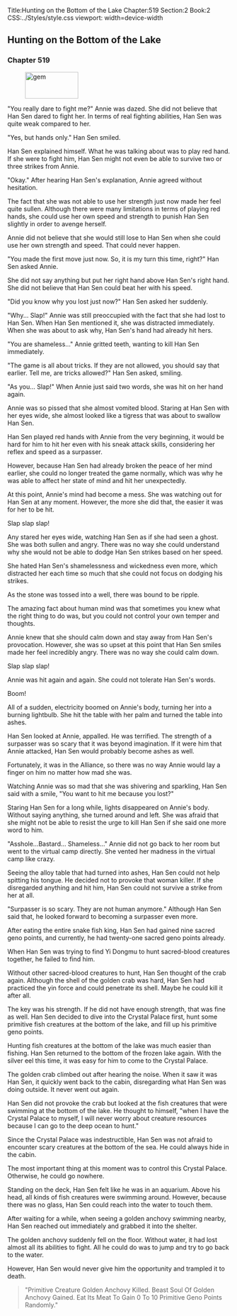 Title:Hunting on the Bottom of the Lake 
Chapter:519 
Section:2 
Book:2 
CSS:../Styles/style.css 
viewport: width=device-width
  
## Hunting on the Bottom of the Lake
### Chapter 519
  
<figure>
	<img src="../Images/gem.gif" alt="gem" id="gem" width="120" height="60" />
</figure>
  

  
"You really dare to fight me?" Annie was dazed. She did not believe that Han Sen dared to fight her. In terms of real fighting abilities, Han Sen was quite weak compared to her.

"Yes, but hands only." Han Sen smiled.

Han Sen explained himself. What he was talking about was to play red hand. If she were to fight him, Han Sen might not even be able to survive two or three strikes from Annie.

"Okay." After hearing Han Sen's explanation, Annie agreed without hesitation.

The fact that she was not able to use her strength just now made her feel quite sullen. Although there were many limitations in terms of playing red hands, she could use her own speed and strength to punish Han Sen slightly in order to avenge herself.

Annie did not believe that she would still lose to Han Sen when she could use her own strength and speed. That could never happen.

"You made the first move just now. So, it is my turn this time, right?" Han Sen asked Annie.

She did not say anything but put her right hand above Han Sen's right hand. She did not believe that Han Sen could beat her with his speed.

"Did you know why you lost just now?" Han Sen asked her suddenly.

"Why... Slap!" Annie was still preoccupied with the fact that she had lost to Han Sen. When Han Sen mentioned it, she was distracted immediately. When she was about to ask why, Han Sen's hand had already hit hers.

"You are shameless…" Annie gritted teeth, wanting to kill Han Sen immediately.

"The game is all about tricks. If they are not allowed, you should say that earlier. Tell me, are tricks allowed?" Han Sen asked, smiling.

"As you… Slap!" When Annie just said two words, she was hit on her hand again.

Annie was so pissed that she almost vomited blood. Staring at Han Sen with her eyes wide, she almost looked like a tigress that was about to swallow Han Sen.

Han Sen played red hands with Annie from the very beginning, it would be hard for him to hit her even with his sneak attack skills, considering her reflex and speed as a surpasser.

However, because Han Sen had already broken the peace of her mind earlier, she could no longer treated the game normally, which was why he was able to affect her state of mind and hit her unexpectedly.

At this point, Annie's mind had become a mess. She was watching out for Han Sen at any moment. However, the more she did that, the easier it was for her to be hit.

Slap slap slap!

Any stared her eyes wide, watching Han Sen as if she had seen a ghost. She was both sullen and angry. There was no way she could understand why she would not be able to dodge Han Sen strikes based on her speed.

She hated Han Sen's shamelessness and wickedness even more, which distracted her each time so much that she could not focus on dodging his strikes.

As the stone was tossed into a well, there was bound to be ripple.

The amazing fact about human mind was that sometimes you knew what the right thing to do was, but you could not control your own temper and thoughts.

Annie knew that she should calm down and stay away from Han Sen's provocation. However, she was so upset at this point that Han Sen smiles made her feel incredibly angry. There was no way she could calm down.

Slap slap slap!

Annie was hit again and again. She could not tolerate Han Sen's words.

Boom!

All of a sudden, electricity boomed on Annie's body, turning her into a burning lightbulb. She hit the table with her palm and turned the table into ashes.

Han Sen looked at Annie, appalled. He was terrified. The strength of a surpasser was so scary that it was beyond imagination. If it were him that Annie attacked, Han Sen would probably become ashes as well.

Fortunately, it was in the Alliance, so there was no way Annie would lay a finger on him no matter how mad she was.

Watching Annie was so mad that she was shivering and sparkling, Han Sen said with a smile, "You want to hit me because you lost?"

Staring Han Sen for a long while, lights disappeared on Annie's body. Without saying anything, she turned around and left. She was afraid that she might not be able to resist the urge to kill Han Sen if she said one more word to him.

"Asshole…Bastard… Shameless…" Annie did not go back to her room but went to the virtual camp directly. She vented her madness in the virtual camp like crazy.

Seeing the alloy table that had turned into ashes, Han Sen could not help spitting his tongue. He decided not to provoke that woman killer. If she disregarded anything and hit him, Han Sen could not survive a strike from her at all.

"Surpasser is so scary. They are not human anymore." Although Han Sen said that, he looked forward to becoming a surpasser even more.

After eating the entire snake fish king, Han Sen had gained nine sacred geno points, and currently, he had twenty-one sacred geno points already.

When Han Sen was trying to find Yi Dongmu to hunt sacred-blood creatures together, he failed to find him.

Without other sacred-blood creatures to hunt, Han Sen thought of the crab again. Although the shell of the golden crab was hard, Han Sen had practiced the yin force and could penetrate its shell. Maybe he could kill it after all.

The key was his strength. If he did not have enough strength, that was fine as well. Han Sen decided to dive into the Crystal Palace first, hunt some primitive fish creatures at the bottom of the lake, and fill up his primitive geno points.

Hunting fish creatures at the bottom of the lake was much easier than fishing. Han Sen returned to the bottom of the frozen lake again. With the silver eel this time, it was easy for him to come to the Crystal Palace.

The golden crab climbed out after hearing the noise. When it saw it was Han Sen, it quickly went back to the cabin, disregarding what Han Sen was doing outside. It never went out again.

Han Sen did not provoke the crab but looked at the fish creatures that were swimming at the bottom of the lake. He thought to himself, "when I have the Crystal Palace to myself, I will never worry about creature resources because I can go to the deep ocean to hunt."

Since the Crystal Palace was indestructible, Han Sen was not afraid to encounter scary creatures at the bottom of the sea. He could always hide in the cabin.

The most important thing at this moment was to control this Crystal Palace. Otherwise, he could go nowhere.

Standing on the deck, Han Sen felt like he was in an aquarium. Above his head, all kinds of fish creatures were swimming around. However, because there was no glass, Han Sen could reach into the water to touch them.

After waiting for a while, when seeing a golden anchovy swimming nearby, Han Sen reached out immediately and grabbed it into the shelter.

The golden anchovy suddenly fell on the floor. Without water, it had lost almost all its abilities to fight. All he could do was to jump and try to go back to the water.

However, Han Sen would never give him the opportunity and trampled it to death.

> "Primitive Creature Golden Anchovy Killed. Beast Soul Of Golden Anchovy Gained. Eat Its Meat To Gain 0 To 10 Primitive Geno Points Randomly."